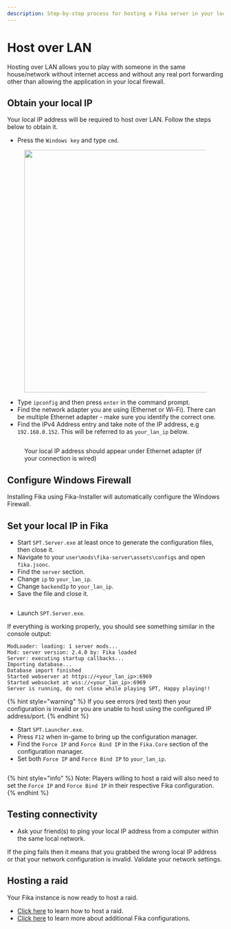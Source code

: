 ```yaml
---
description: Step-by-step process for hosting a Fika server in your local network.
---
```


# Host over LAN

Hosting over LAN allows you to play with someone in the same house/network without internet access and without any real port forwarding other than allowing the application in your local firewall.

## Obtain your local IP

Your local IP address will be required to host over LAN. Follow the steps below to obtain it.

* Press the `Windows key` and type `cmd`.

<figure><img src="../.gitbook/assets/win_run_cmd.png" alt="" width="563"><figcaption></figcaption></figure>

* Type `ipconfig` and then press `enter` in the command prompt.
* Find the network adapter you are using (Ethernet or Wi-Fi). There can be multiple Ethernet adapter - make sure you identify the correct one.
* Find the IPv4 Address entry and take note of the IP address, e.g `192.168.0.152`. This will be referred to as `your_lan_ip` below.

<figure><img src="../.gitbook/assets/fika_ipconfig.png" alt=""><figcaption><p>Your local IP address should appear under Ethernet adapter (if your connection is wired)</p></figcaption></figure>

## Configure Windows Firewall

Installing Fika using Fika-Installer will automatically configure the Windows Firewall.

## Set your local IP in Fika

* Start `SPT.Server.exe` at least once to generate the configuration files, then close it.
* Navigate to your `user\mods\fika-server\assets\configs` and open `fika.jsonc`.
* Find the `server` section.
* Change `ip` to `your_lan_ip`.
* Change `backendIp` to `your_lan_ip`.
* Save the file and close it.

<figure><img src="../.gitbook/assets/fika_jsonc_lan.png" alt=""><figcaption></figcaption></figure>

* Launch `SPT.Server.exe`.

If everything is working properly, you should see something similar in the console output:

```
ModLoader: loading: 1 server mods...
Mod: server version: 2.4.0 by: Fika loaded
Server: executing startup callbacks...
Importing database...
Database import finished
Started webserver at https://<your_lan_ip>:6969
Started websocket at wss://<your_lan_ip>:6969
Server is running, do not close while playing SPT, Happy playing!!
```

{% hint style="warning" %}
If you see errors (red text) then your configuration is invalid or you are unable to host using the configured IP address/port.
{% endhint %}

* Start `SPT.Launcher.exe`.
* Press `F12` when in-game to bring up the configuration manager.
* Find the `Force IP` and `Force Bind IP` in the `Fika.Core` section of the configuration manager.
* Set both `Force IP` and `Force Bind IP` to `your_lan_ip`.

<figure><img src="../.gitbook/assets/fika_lan_f12.png" alt=""><figcaption></figcaption></figure>

{% hint style="info" %}
Note: Players willing to host a raid will also need to set the `Force IP` and `Force Bind IP` in their respective Fika configuration.
{% endhint %}

## Testing connectivity

* Ask your friend(s) to ping your local IP address from a computer within the same local network.

If the ping fails then it means that you grabbed the wrong local IP address or that your network configuration is invalid. Validate your network settings.

## Hosting a raid

Your Fika instance is now ready to host a raid.

* [Click here](../playing-fika.md#hosting-a-raid) to learn how to host a raid.
* [Click here](../fika-configuration/) to learn more about additional Fika configurations.
